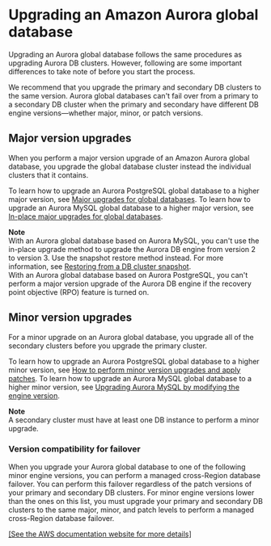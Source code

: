 # Upgrading an Amazon Aurora global database<a name="aurora-global-database-upgrade"></a>

Upgrading an Aurora global database follows the same procedures as upgrading Aurora DB clusters\. However, following are some important differences to take note of before you start the process\.

We recommend that you upgrade the primary and secondary DB clusters to the same version\. Aurora global databases can't fail over from a primary to a secondary DB cluster when the primary and secondary have different DB engine versions—whether major, minor, or patch versions\.

## Major version upgrades<a name="aurora-global-database-upgrade.major"></a>

When you perform a major version upgrade of an Amazon Aurora global database, you upgrade the global database cluster instead the individual clusters that it contains\.

To learn how to upgrade an Aurora PostgreSQL global database to a higher major version, see [Major upgrades for global databases](USER_UpgradeDBInstance.PostgreSQL.md#USER_UpgradeDBInstance.PostgreSQL.GlobalDB)\. To learn how to upgrade an Aurora MySQL global database to a higher major version, see [In\-place major upgrades for global databases](AuroraMySQL.Updates.MajorVersionUpgrade.md#AuroraMySQL.Upgrading.GlobalDB)\.

**Note**  
With an Aurora global database based on Aurora MySQL, you can't use the in\-place upgrade method to upgrade the Aurora DB engine from version 2 to version 3\. Use the snapshot restore method instead\. For more information, see [Restoring from a DB cluster snapshot](aurora-restore-snapshot.md)\.  
With an Aurora global database based on Aurora PostgreSQL, you can't perform a major version upgrade of the Aurora DB engine if the recovery point objective \(RPO\) feature is turned on\.

## Minor version upgrades<a name="aurora-global-database-upgrade.minor"></a>

For a minor upgrade on an Aurora global database, you upgrade all of the secondary clusters before you upgrade the primary cluster\.

To learn how to upgrade an Aurora PostgreSQL global database to a higher minor version, see [How to perform minor version upgrades and apply patches](USER_UpgradeDBInstance.PostgreSQL.md#USER_UpgradeDBInstance.PostgreSQL.Minor)\. To learn how to upgrade an Aurora MySQL global database to a higher minor version, see [Upgrading Aurora MySQL by modifying the engine version](AuroraMySQL.Updates.Patching.md#AuroraMySQL.Updates.Patching.ModifyEngineVersion)\.

**Note**  
A secondary cluster must have at least one DB instance to perform a minor upgrade\.

### Version compatibility for failover<a name="aurora-global-database-upgrade.minor.incompatibility"></a>

When you upgrade your Aurora global database to one of the following minor engine versions, you can perform a managed cross\-Region database failover\. You can perform this failover regardless of the patch versions of your primary and secondary DB clusters\. For minor engine versions lower than the ones on this list, you must upgrade your primary and secondary DB clusters to the same major, minor, and patch levels to perform a managed cross\-Region database failover\.

[\[See the AWS documentation website for more details\]](http://docs.aws.amazon.com/AmazonRDS/latest/AuroraUserGuide/aurora-global-database-upgrade.html)